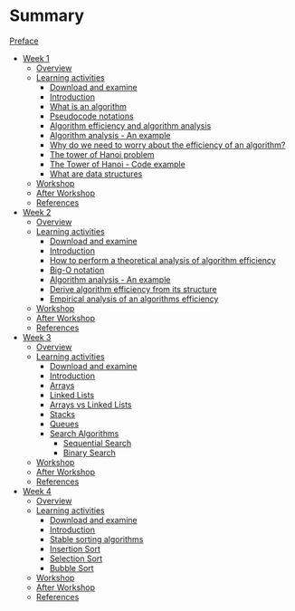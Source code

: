 # Summary

[Preface](./preface.md)
- [Week 1](.week_1/preface.md)
    - [Overview]()
    - [Learning activities](./week_1/1-2.md)
        - [Download and examine]()
        - [Introduction](./week_1/1-2-2.md)
        - [What is an algorithm](./week_1/1-2-3.md)
        - [Pseudocode notations](./week_1/1-2-4.md)
        - [Algorithm efficiency and algorithm analysis](./week_1/1-2-5.md)
        - [Algorithm analysis - An example](./week_1/1-2-6.md)
        - [Why do we need to worry about the efficiency of an algorithm?](./week_1/1-2-7.md)
        - [The tower of Hanoi problem](./week_1/1-2-8.md)
        - [The Tower of Hanoi - Code example](./week_1/1-2-9.md)
        - [What are data structures](./week_1/1-2-10.md)
    - [Workshop]()
    - [After Workshop]()
    - [References](./week_1/module-references.md)
- [Week 2](.week_2/preface.md)
    - [Overview]()
    - [Learning activities](./week_2/2-2.md)
        - [Download and examine]()
        - [Introduction](./week_2/2-2-2.md)
        - [How to perform a theoretical analysis of algorithm efficiency](./week_2/2-2-3.md)
        - [Big-O notation](./week_2/2-2-4.md)
        - [Algorithm analysis - An example](./week_2/2-2-5.md)
        - [Derive algorithm efficiency from its structure](./week_2/2-2-6.md)
        - [Empirical analysis of an algorithms efficiency](./week_2/2-2-7.md)
    - [Workshop]()
    - [After Workshop]()
    - [References](./week_2/module-references.md)
- [Week 3](.week_3/preface.md)
    - [Overview]()
    - [Learning activities](./week_3/3-2.md)
        - [Download and examine]()
        - [Introduction](./week_3/3-2-2.md)
        - [Arrays](./week_3/3-2-3.md)
        - [Linked Lists](./week_3/3-2-4.md)
        - [Arrays vs Linked Lists](./week_3/3-2-5.md)
        - [Stacks](./week_3/3-2-6.md)
        - [Queues](./week_3/3-2-7.md)
        - [Search Algorithms](./week_3/3-2-8.md)
            - [Sequential Search](./week_3/3-2-8-1.md)
            - [Binary Search](./week_3/3-2-8-3.md)
    - [Workshop]()
    - [After Workshop]()
    - [References](./week_3/module-references.md)
- [Week 4](.week_4/preface.md)
    - [Overview]()
    - [Learning activities](./week_4/4-2.md)
        - [Download and examine]()
        - [Introduction](./week_4/4-2-2.md)
        - [Stable sorting algorithms](./week_4/4-2-3.md)
        - [Insertion Sort](./week_4/4-2-4.md)
        - [Selection Sort](./week_4/4-2-5.md)
        - [Bubble Sort](./week_4/4-2-6.md)
    - [Workshop]()
    - [After Workshop]()
    - [References](./week_4/module-references.md)

